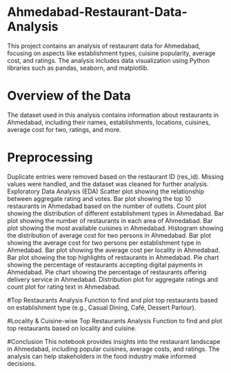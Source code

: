 # Ahmedabad-Restaurant-Data-Analysis
This project contains an analysis of restaurant data for Ahmedabad, focusing on aspects like establishment types, cuisine popularity, average cost, and ratings. The analysis includes data visualization using Python libraries such as pandas, seaborn, and matplotlib.

# Overview of the Data
The dataset used in this analysis contains information about restaurants in Ahmedabad, including their names, establishments, locations, cuisines, average cost for two, ratings, and more.

# Preprocessing
Duplicate entries were removed based on the restaurant ID (res_id).
Missing values were handled, and the dataset was cleaned for further analysis.
Exploratory Data Analysis (EDA)
Scatter plot showing the relationship between aggregate rating and votes.
Bar plot showing the top 10 restaurants in Ahmedabad based on the number of outlets.
Count plot showing the distribution of different establishment types in Ahmedabad.
Bar plot showing the number of restaurants in each area of Ahmedabad.
Bar plot showing the most available cuisines in Ahmedabad.
Histogram showing the distribution of average cost for two persons in Ahmedabad.
Bar plot showing the average cost for two persons per establishment type in Ahmedabad.
Bar plot showing the average cost per locality in Ahmedabad.
Bar plot showing the top highlights of restaurants in Ahmedabad.
Pie chart showing the percentage of restaurants accepting digital payments in Ahmedabad.
Pie chart showing the percentage of restaurants offering delivery service in Ahmedabad.
Distribution plot for aggregate ratings and count plot for rating text in Ahmedabad.

#Top Restaurants Analysis
Function to find and plot top restaurants based on establishment type (e.g., Casual Dining, Café, Dessert Parlour).

#Locality & Cuisine-wise Top Restaurants Analysis
Function to find and plot top restaurants based on locality and cuisine.

#Conclusion
This notebook provides insights into the restaurant landscape in Ahmedabad, including popular cuisines, average costs, and ratings. The analysis can help stakeholders in the food industry make informed decisions.
